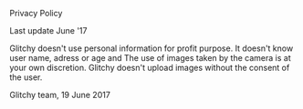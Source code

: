 Privacy Policy

Last update June '17

Glitchy doesn't use personal information for profit purpose. 
It doesn't know user name, adress or age and The use of images taken by the camera is at your own discretion. 
Glitchy doesn't upload images without the consent of the user.

Glitchy team, 19 June 2017
